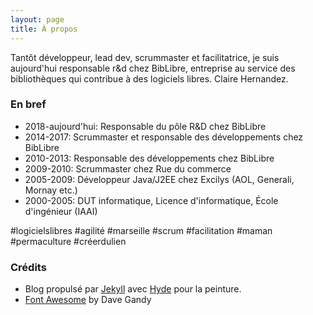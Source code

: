 ```yaml
---
layout: page
title: À propos
---
```


Tantôt développeur, lead dev, scrummaster et facilitatrice, je suis aujourd'hui
responsable r&d chez BibLibre, entreprise au service des
bibliothèques qui contribue à des logiciels libres. Claire Hernandez.

### En bref

* 2018-aujourd'hui: Responsable du pôle R&D chez BibLibre
* 2014-2017: Scrummaster et responsable des développements chez BibLibre
* 2010-2013: Responsable des développements chez BibLibre
* 2009-2010: Scrummaster chez Rue du commerce
* 2005-2009: Développeur Java/J2EE chez Excilys (AOL, Generali, Mornay etc.)
* 2000-2005: DUT informatique, Licence d'informatique, École d'ingénieur (IAAI) 

<i class="fa fa-tags"></i> #logicielslibres #agilité #marseille #scrum #facilitation #maman #permaculture #créerdulien

### Crédits

* Blog propulsé par [Jekyll](http://jekyllrb.com) avec [Hyde](https://github.com/poole/hyde) pour la peinture.
* [Font Awesome](http://fontawesome.io) by Dave Gandy
